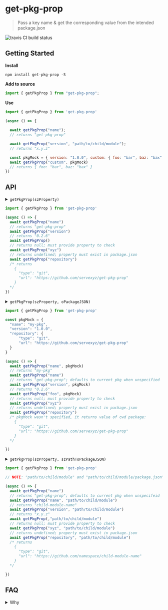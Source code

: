# get-pkg-prop

> Pass a key name & get the corresponding value from the intended package.json

![travis CI build status](https://travis-ci.org/servexyz/get-pkg-prop.svg?branch=master)

## Getting Started

**Install**

```
npm install get-pkg-prop -S
```

**Add to source**

```js
import { getPkgProp } from "get-pkg-prop";
```

**Use**

```js
import { getPkgProp } from 'get-pkg-prop'

(async () => {
  
  await getPkgProp("name");
  // returns "get-pkg-prop"

  await getPkgProp("version", "path/to/child/module");
  // returns "x.y.z"

  const pkgMock = { version: "1.0.0", custom: { foo: "bar", baz: "bax" }   }
  await getPkgProp("custom", pkgMock)
  // returns { foo: "bar", baz: "bax" }
})
```

## API

<details><summary> <code>getPkgProp(szProperty)</code></h4></summary>
<b>Where</b>

- _szProperty_ is the name of the property.

<b>How</b>

- This uses [pkg-up](https://github.com/sindresorhus/pkg-up) to find the closest `package.json`.

<b>Why</b>

- Useful for confirmations when toggling between local linked deps and remote installed deps. I wanted to enable modules to self-report relevant meta info (like their version)

<hr />
</details>

```js
import { getPkgProp } from 'get-pkg-prop'

(async () => {
  await getPkgProp("name")
  // returns "get-pkg-prop"
  await getPkgProp("version")
  // returns "0.2.6"
  await getPkgProp()
  // returns null; must provide property to check
  await getPkgProp("xyz")
  // returns undefined; property must exist in package.json
  await getPkgProp("repository")
  /* returns
    {
      "type": "git",
      "url": "https://github.com/servexyz/get-pkg-prop"
    }
  */
})
```


<details><summary> <code>getPkgProp(szProperty, oPackageJSON)</code></h4></summary>
<b>Where</b>

- _szProperty_ is the name of the property.
- _oPackageJSON_ is the JSON object which contains your package

<b>Why</b>

- I added this for mock testing inline package objects.
  <hr />
  </details>
```js
import { getPkgProp } from 'get-pkg-prop'

const pkgMock = {
  "name": "my-pkg",
  "version": "1.0.0",
  "repository": {
      "type": "git",
      "url": "https://github.com/servexyz/get-pkg-prop"
  }
}

(async () => {
  await getPkgProp("name", pkgMock)
  // returns "my-pkg"
  await getPkgProp("name")
  // returns "get-pkg-prop"; defaults to current pkg when unspecified
  await getPkgProp("version", pkgMock)
  // returns "0.2.6"
  await getPkgProp("foo", pkgMock)
  // returns null; must provide property to check
  await getPkgProp("xyz")
  // returns undefined; property must exist in package.json
  await getPkgProp("repository")
  /* pkgMock wasn't specified, it returns value of cwd package:
    {
      "type": "git",
      "url": "https://github.com/servexyz/get-pkg-prop"
    }
  */

})
```

<details><summary> <code>getPkgProp(szProperty, szPathToPackageJSON)</code></h4></summary>
<b>Where</b>

- _szProperty_ is the name of the property.
- _szPathToPackageJSON_ is the path to either your package.json file or the directory which contains the package.json file.

<b>Why</b>

- Specifying the path allows you to access the package of sub-modules or installed dependencies.

<hr />
</details>

```js
import { getPkgProp } from 'get-pkg-prop'

// NOTE: "path/to/child/module" and "path/to/child/module/package.json" are processed equally

(async () => {
  await getPkgProp("name")
  // returns "get-pkg-prop"; defaults to current pkg when unspecifeid
  await getPkgProp("name", "path/to/child/module")
  // returns "child-module-name"
  await getPkgProp("version", "path/to/child/module")
  // returns "x.y.z"
  await getPkgProp(,"path/to/child/module")
  // returns null; must provide property to check
  await getPkgProp("xyz", "path/to/child/module")
  // returns undefined; property must exist in package.json
  await getPkgProp("repository", "path/to/child/module")
  /* returns
    {
      "type": "git",
      "url": "https://github.com/namespace/child-module-name"
    }
  */

})
```

## FAQ

<details><summary>Why</summary>

<ul>
<li>Initially motivated by the desire to print package version</li>
<li>Destructuring rocks. <code>const { version } = require('./package.json')</code>. 
<ul> 
<li>Require's caching makes it difficult to use with development. Read more <a href="https://goenning.net/2016/04/14/stop-reading-json-files-with-require/">here </a>
<li>Unfortunately, Webpack throws a critical warning when using dynamic requires in certain circumstances (see <a href="https://github.com/TooTallNate/node-bindings/issues/42">example here</a>). And while there are supposed fixes, I wanted to avoid the cluster altogether since I use webpack in almost every javascript project</li>
</li>
</ul>
<li>
I wanted to have a more diverse API for different situations. 
<ul><li>Module self-testing? Call <code>get-pkg-prop("property")</code> without specifying package. </li>

<li>Testing child-module? Call <code>get-pkg-prop("property", "/sub/path/to/package.json")</code> with package path specified.</li>

<li>Mock testing? Create a mock package JSON object and call it with <code>get-pkg-prop("property", myPkgObj)</code>
</li>
</ul>

</li>
</ul>
</details>
